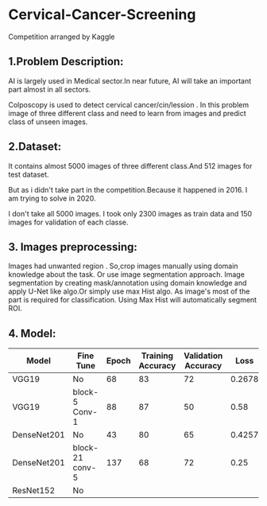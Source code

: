 # Cervical-Cancer-Screening
Competition arranged by Kaggle

## 1.Problem Description:

AI is largely used in Medical sector.In near future, AI will take an important part almost in all sectors.

Colposcopy is used to detect cervical cancer/cin/lession . In this problem image of three different class and need to learn from images and predict class of unseen images.

## 2.Dataset: 
 
It contains almost 5000 images of three different class.And 512 images for test dataset.

But as i didn't take part in the competition.Because it happened in 2016. I am trying to solve in 2020. 

I don't take all 5000 images. I took only 2300 images as train data and 150 images for validation of  each classe.

## 3. Images preprocessing:

Images had unwanted region . So,crop images manually using domain knowledge about the task. Or use image segmentation approach. Image segmentation by creating mask/annotation using domain knowledge and apply U-Net like algo.Or simply use max Hist algo. As image's most of the part is required for classification. Using Max Hist will automatically segment ROI.

## 4. Model:

| Model | Fine Tune | Epoch | Training Accuracy | Validation Accuracy | Loss |
| --- | --- | --- | --- | --- | --- |
| VGG19 | No | 68 | 83 | 72 | 0.2678 |
| VGG19 | block-5 Conv-1 | 88 | 87 | 50 | 0.58 |
| DenseNet201 | No | 43 | 80 | 65 | 0.4257 |
| DenseNet201 | block-21 conv-5 | 137 | 68 | 72 | 0.25 |
| ResNet152 | No |  |  |  |
